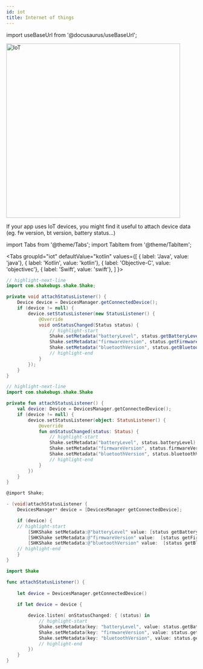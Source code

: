 ```yaml
---
id: iot
title: Internet of things
---
```

import useBaseUrl from '@docusaurus/useBaseUrl';

<div class='text--center'>
<img
  alt='IoT'
  src={useBaseUrl('img/docs-iot@2x.png')}
  width='460'
/>
</div>

If your app uses IoT devices, you might find it useful to attach device data (eg. fw version, bt version, battery status...)


import Tabs from '@theme/Tabs';
import TabItem from '@theme/TabItem';

<Tabs
  groupId="iot"
  defaultValue="kotlin"
  values={[
    { label: 'Java', value: 'java'},
    { label: 'Kotlin', value: 'kotlin'},
    { label: 'Objective-C', value: 'objectivec'},
    { label: 'Swift', value: 'swift'},
  ]
}>

<TabItem value="java">

```java title="AppDelegate.java"
// highlight-next-line
import com.shakebugs.shake.Shake;

private void attachStatusListener() {
    Device device = DevicesManager.getConnectedDevice();
    if (device != null) {
        device.setStatusListener(new StatusListener() {
            @Override
            void onStatusChanged(Status status) {
                // highlight-start
                Shake.setMetadata("batteryLevel", status.getBatteryLevel());
                Shake.setMetadata("firmwareVersion", status.getFirmwareVersion());
                Shake.setMetadata("bluetoothVersion", status.getBluetoothVersion());
                // highlight-end
            }
        }); 
    }
}
```

</TabItem>

<TabItem value="kotlin">

```kotlin title="App.kt"
// highlight-next-line
import com.shakebugs.shake.Shake

private fun attachStatusListener() {
    val device: Device = DevicesManager.getConnectedDevice();
    if (device != null) {
        device.setStatusListener(object: StatusListener() {
            @override
            fun onStatusChanged(status: Status) {
                // highlight-start
                Shake.setMetadata("batteryLevel", status.batteryLevel)
                Shake.setMetadata("firmwareVersion", status.firmwareVersion)
                Shake.setMetadata("bluetoothVersion", status.bluetoothVersion)
                // highlight-end
            }
        })
    }
}
```

</TabItem>

<TabItem value="objectivec">

```objectivec title="AppDelegate.m"
@import Shake;

- (void)attachStatusListener {
    DevicesManager* device = [DevicesManager getConnectedDevice];

    if (device) {
    // highlight-start
        [SHKShake setMetadata:@"batteryLevel" value: [status getBatteryLevel]];
        [SHKShake setMetadata:@"firmwareVersion" value:  [status getFirmwareVersion]];
        [SHKShake setMetadata:@"bluetoothVersion" value:  [status getBluetoothVersion]];
    // highlight-end
    }
}
```

</TabItem>

<TabItem value="swift">

```swift title="AppDelegate.swift"
import Shake

func attachStatusListener() {
   
    let device = DevicesManager.getConnectedDevice()
    
    if let device = device {

        device.listen( onStatusChanged: { (status) in
            // highlight-start
            Shake.setMetadata(key: "batteryLevel", value: status.getBatteryLevel())
            Shake.setMetadata(key: "firmwareVersion", value: status.getFirmwareVersion())
            Shake.setMetadata(key: "bluetoothVersion", value: status.getBluetoothVersion())
            // highlight-end            
        })
    }
}
```

</TabItem>

</Tabs>
